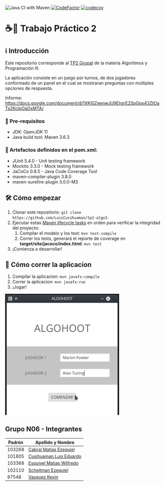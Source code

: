 ![Java CI with Maven](https://github.com/LuisCusihuaman/algohoot-quiz-game/workflows/Java%20CI%20with%20Maven/badge.svg)
[![CodeFactor](https://www.codefactor.io/repository/github/luiscusihuaman/algohoot-quiz-game/badge?s=cfd93816a1514d3484def9091b96a96aa7fbb223)](https://www.codefactor.io/repository/github/luiscusihuaman/algohoot-quiz-game)
[![codecov](https://codecov.io/gh/LuisCusihuaman/tp2-algo3/branch/release/graph/badge.svg?token=RVU3RHXHU6)](https://codecov.io/gh/LuisCusihuaman/tp2-algo3)

# ☕🚀 Trabajo Práctico 2

## ℹ️ Introducción
Este repositorio corresponde al [TP2 Grupal](https://drive.google.com/file/d/1dvx7QjCFtL-zMiupm4ckqBG0udupYlpO) de la materia Algoritmos y Programación III.

La aplicación consiste en un juego por turnos, de dos jugadores conformado de un panel en el cual se mostraran preguntas con múltiples opciones de respuesta.

Informe: https://docs.google.com/document/d/1XKI0ZeenwJU9EhsrE2SpGps43ZtOaTs2KclpOaOsMTA/

### 🔨 Pre-requisitos
- JDK: OpenJDK 11
- Java build tool: Maven 3.6.3

### 🔧 Artefactos definidos en el pom.xml:

- JUnit 5.4.0 - Unit testing framework
- Mockito  3.3.0  - Mock testing framework
- JaCoCo  0.8.5 - Java Code Coverage Tool
- maven-compiler-plugin 3.8.0
- maven-surefire-plugin 3.0.0-M3

## 🛠️ Cómo empezar
1. Clonar este repositorio: `git clone https://github.com/LuisCusihuaman/tp2-algo3`.
2. Ejecutar estas [Maven lifecycle tasks](https://maven.apache.org/guides/introduction/introduction-to-the-lifecycle.html) en orden para verificar la integridad del proyecto:
    1. Compilar el modelo y los test: `mvn test-compile`
    2. Correr los tests, generará el reporte de coverage en **target/site/jacoco/index.html**: `mvn test`
3. ¡Comienza a desarrollar!

## 🏁 Cómo correr la aplicacion
1. Compilar la aplicacion: `mvn javafx:compile`
2. Correr la aplicacion: `mvn javafx:run`
3. ¡Jugar!

![app](https://raw.githubusercontent.com/LuisCusihuaman/algohoot-quiz-game/master/docs/algohoot.png)

## Grupo N06 - Integrantes

| Padrón | Apellido y Nombre       |
|--------|------------------------ |
| 103268 | [Cabral Matias Ezequiel](https://github.com/MatiasEzequielCabral)|
| 101805 | [Cusihuaman Luis Eduardo](https://github.com/LuisCusihuaman) |
| 103368 | [Esquivel Matias Wilfredo](https://github.com/MatuMasaru)|
| 102110 | [Schejtman Ezequiel](https://github.com/Ezequiel-Schejtman)    |
| 97548  | [Vasquez Kevin](https://github.com/kaibakev1984)	     |
